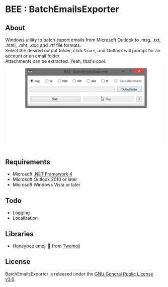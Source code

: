 # BEE : BatchEmailsExporter

## About
Windows utility to batch export emails from Microsoft Outlook to .msg, .txt, .html, .mht, .doc and .rtf file formats.  
Select the desired output folder, click `Start`, and Outlook will prompt for an account or an email folder.  
Attachments can be extracted. Yeah, that's cool.

<kbd><img src="BEE/ressources/pictures/demo.gif"></kbd>

## Requirements
- Microsoft [.NET Framework 4](https://www.microsoft.com/en-us/download/details.aspx?id=17718)
- Microsoft Outlook 2010 or later
- Microsoft Windows Vista or later

## Todo
- Logging
- Localization

## Libraries
- Honeybee emoji :honeybee: from [Twemoji](https://github.com/twitter/twemoji)
  
## License
BatchEmailsExporter is released under the [GNU General Public License v3.0](https://www.gnu.org/licenses/gpl-3.0.fr.html).
